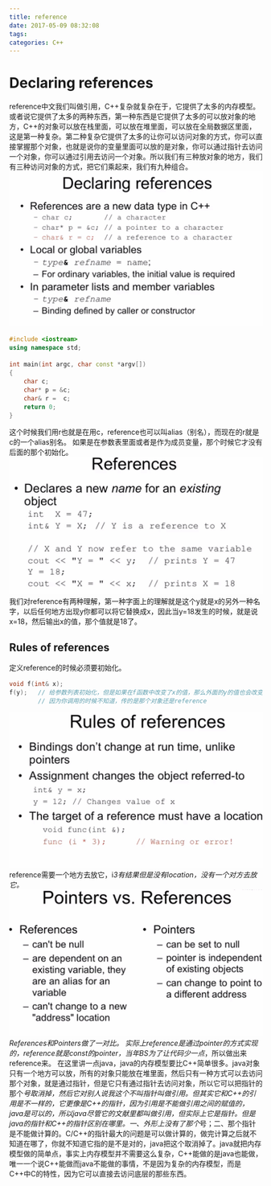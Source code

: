 ```yaml
---
title: reference
date: 2017-05-09 08:32:08
tags:
categories: C++
---
```

# Declaring references
reference中文我们叫做引用，C++复杂就复杂在于，它提供了太多的内存模型。或者说它提供了太多的两种东西，第一种东西是它提供了太多的可以放对象的地方，C++的对象可以放在栈里面，可以放在堆里面，可以放在全局数据区里面，这是第一种复杂。第二种复杂它提供了太多的让你可以访问对象的方式，你可以直接掌握那个对象，也就是说你的变量里面可以放的是对象，你可以通过指针去访问一个对象，你可以通过引用去访问一个对象。所以我们有三种放对象的地方，我们有三种访问对象的方式，把它们乘起来，我们有九种组合。
![Alt text](/images/C++/reference1.png)
``` C++
#include <iostream>
using namespace std;

int main(int argc, char const *argv[])
{
	char c;
	char* p = &c;
	char& r =  c;
	return 0;
}
```
这个时候我们用r也就是在用c，reference也可以叫alias（别名），而现在的r就是c的一个alias别名。
如果是在参数表里面或者是作为成员变量，那个时候它才没有后面的那个初始化。
![Alt text](/images/C++/reference2.png)
我们对reference有两种理解，第一种字面上的理解就是这个y就是x的另外一种名字，以后任何地方出现y你都可以将它替换成x，因此当y=18发生的时候，就是说x=18，然后输出x的值，那个值就是18了。
## Rules of references
定义reference的时候必须要初始化。
``` C++
void f(int& x);
f(y);   // 给参数列表初始化，但是如果在f函数中改变了x的值，那么外面的y的值也会改变，这就很邪恶了，
        // 因为你调用的时候不知道，传的是那个对象还是reference
```
![Alt text](/images/C++/reference3.png)
reference需要一个地方去放它，i*3有结果但是没有location，没有一个对方去放它。
![Alt text](/images/C++/reference4.png)
References和Pointers做了一对比。
实际上reference是通过pointer的方式实现的，reference就是const的pointer，当年BS为了让代码少一点*，所以做出来reference来。
在这里讲一点java，java的内存模型要比C++简单很多。java对象只有一个地方可以放，所有的对象只能放在堆里面，然后只有一种方式可以去访问那个对象，就是通过指针，但是它只有通过指针去访问对象，所以它可以把指针的那个*号取消掉，然后它对别人说我这个不叫指针叫做引用。但其实它和C++的引用是不一样的，它更像是C++的指针，因为引用是不能做引用之间的赋值的，java是可以的，所以java尽管它的文献里都叫做引用，但实际上它是指针。但是java的指针和C++的指针区别在哪里。一、外形上没有了那个*号；二、那个指针是不能做计算的。C/C++的指针最大的问题是可以做计算的，做完计算之后就不知道在哪了，你就不知道它指的是不是对的，java把这个取消掉了。java就把内存模型做的简单点，事实上内存模型并不需要这么复杂，C++能做的是java也能做，唯一一个说C++能做而java不能做的事情，不是因为复杂的内存模型，而是C++中C的特性，因为它可以直接去访问底层的那些东西。

